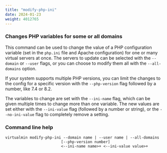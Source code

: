 ```yaml
---
title: "modify-php-ini"
date: 2024-01-23
weight: 4012765
---
```


### Changes PHP variables for some or all domains

This command can be used to change the value of a PHP configuration variable (set in the `php.ini` file and Apache configuration) for one or many virtual servers at once. The servers to update can be selected with the `--domain` or `--user` flags, or you can choose to modify them all with the `--all-domains` option.

If your system supports multiple PHP versions, you can limit the changes to the config for a specific version with the `--php-version` flag followed by a number, like 7.4 or 8.2.

The variables to change are set with the `--ini-name` flag, which can be given multiple times to change more than one variable. The new values are set either with the `--ini-value` flag (followed by a number or string), or the `--no-ini-value` flag to completely remove a setting.

### Command line help

```text
virtualmin modify-php-ini --domain name | --user name | --all-domains
                         [--php-version number]
                         <--ini-name name>+ <--ini-value value>+
```
